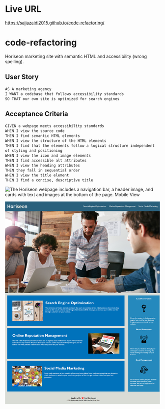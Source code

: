 # Live URL 

https://sajjazaidi2015.github.io/code-refactoring/

# code-refactoring

Horiseon marketing site with semantic HTML and accessibility (wrong spelling).  


## User Story

```
AS A marketing agency
I WANT a codebase that follows accessibility standards
SO THAT our own site is optimized for search engines
```

## Acceptance Criteria

```
GIVEN a webpage meets accessibility standards
WHEN I view the source code
THEN I find semantic HTML elements
WHEN I view the structure of the HTML elements
THEN I find that the elements follow a logical structure independent of styling and positioning
WHEN I view the icon and image elements
THEN I find accessible alt attributes
WHEN I view the heading attributes
THEN they fall in sequential order
WHEN I view the title element
THEN I find a concise, descriptive title
```

![The Horiseon webpage includes a navigation bar, a header image, and cards with text and images at the bottom of the page. Mobile View](./assets/screenshots/127.0.0.1_5500_code-refactoring_index.html(iPhone%2012%20Pro).png)

![The Horiseon webpage includes a navigation bar, a header image, and cards with text and images at the bottom of the page. Desktop View](./assets/screenshots/127.0.0.1_5500_code-refactoring_index.html.png)

